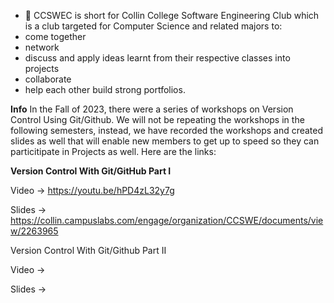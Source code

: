 - 👋 CCSWEC is short for Collin College Software Engineering Club which is a club targeted for Computer Science and related majors to:
- come together
- network
- discuss and apply ideas learnt from their respective classes into projects
- collaborate
- help each other build strong portfolios.

**Info**
In the Fall of 2023, there were a series of workshops on Version Control Using Git/Github. We will not be repeating the workshops in the following semesters, instead, we have recorded the workshops and created slides as well that will enable new members to get up to speed so they can particitipate in Projects as well. Here are the links:

**Version Control With Git/GitHub Part I**

Video -> https://youtu.be/hPD4zL32y7g

Slides -> https://collin.campuslabs.com/engage/organization/CCSWE/documents/view/2263965

Version Control With Git/Github Part II

Video ->

Slides ->
